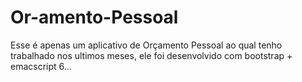 # Or-amento-Pessoal
Esse é apenas um aplicativo de Orçamento Pessoal ao qual tenho trabalhado nos ultimos meses, ele foi desenvolvido com bootstrap + emacscript 6...
